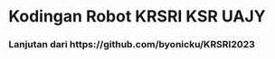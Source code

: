 <h1>Kodingan Robot KRSRI KSR UAJY</h1>
<h3>Lanjutan dari https://github.com/byonicku/KRSRI2023 </h3>

